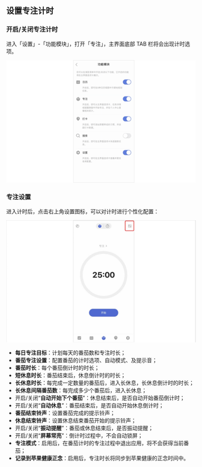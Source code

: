 ## 设置专注计时

### 开启/关闭专注计时

进入「设置」-「功能模块」，打开「专注」，主界面底部 TAB 栏将会出现计时选项。

![](../../images/ios/8.png)

### 专注设置

进入计时后，点击右上角设置图标，可以对计时进行个性化配置：

![](../../images/ios/86.png)


* **每日专注目标**：计划每天的番茄数和专注时长；
* **番茄专注设置**：配置番茄的计时选项、自动模式、及提示音；
* **番茄时长**：每个番茄倒计时的时长；
* **短休息时长**：番茄结束后，休息倒计时的时长；
* **长休息时长**：每完成一定数量的番茄后，进入长休息，长休息倒计时的时长；
* **长休息间隔番茄数**：每完成多少个番茄后，进入长休息；
* 开启/关闭“**自动开始下个番茄**”：休息结束后，是否自动开始番茄倒计时；
* 开启/关闭“**自动休息**”：番茄结束后，是否自动开始休息倒计时；
* **番茄结束铃声**：设置番茄完成的提示铃声；
* **休息结束铃声**：设置休息结束番茄开始的提示铃声；
* 开启/关闭“**振动提醒**”：番茄或休息结束后，是否振动提醒；
* 开启/关闭“**屏幕常亮**”：倒计时过程中，不会自动锁屏；
* **专注模式**：启用后，在番茄计时的专注过程中退出应用，将不会获得当前番茄；
* **记录到苹果健康正念**：启用后，专注时长将同步到苹果健康的正念时间中。